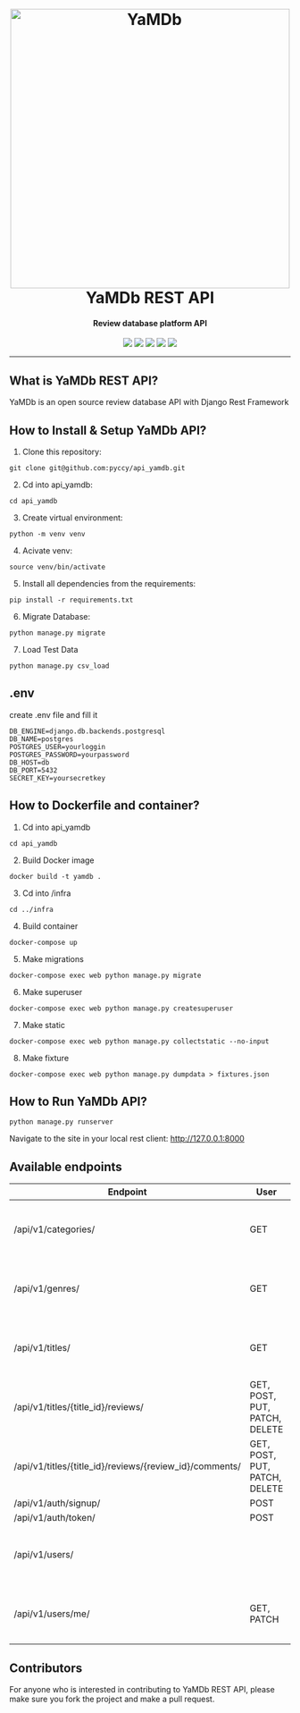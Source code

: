 
<h1 align='center'>
  <br>
  <a href='https://github.com/pyccy/'><img src='https://i.imgur.com/NfWkZje.jpg' width=500 weigth=500 alt='YaMDb'></a>
  <br>
  YaMDb REST API
  <br>
</h1>
<h4 align='center'>Review database platform API</h4>
<p align='center'>
    <img src='https://img.shields.io/badge/Python-3.10.0-blue?style=flat&logo=python&logoColor=white'>
    <img src='https://img.shields.io/badge/Django-2.2.16-blue?style=flat&logo=Django&logoColor=white'>
    <img src='https://img.shields.io/badge/Django_REST_Framework-3.12.4-blue?style=flat&logo=Django&logoColor=white'>
    <img src='https://img.shields.io/badge/Simple_JWT-5.2.0-blue?style=flat&logo=JSON-Web-Tokens&logoColor=white'>
    <img src='https://img.shields.io/badge/SQLite3-2.6.0-blue?style=flat&logo=SQLite&logoColor=white'>
</p>

---
## What is YaMDb REST API?
YaMDb is an open source review database API with Django Rest Framework
 
## How to Install & Setup YaMDb API?
1. Clone this repository:
```
git clone git@github.com:pyccy/api_yamdb.git
```
2. Cd into api_yamdb:
```
cd api_yamdb
```
3. Create virtual environment: 
```
python -m venv venv
```
4. Acivate venv:
```
source venv/bin/activate
```
5. Install all dependencies from the requirements: 
```
pip install -r requirements.txt
```
6. Migrate Database:
```
python manage.py migrate
```
7. Load Test Data
```
python manage.py csv_load
```
## .env
create .env file and fill it 
```
DB_ENGINE=django.db.backends.postgresql
DB_NAME=postgres
POSTGRES_USER=yourloggin
POSTGRES_PASSWORD=yourpassword
DB_HOST=db
DB_PORT=5432
SECRET_KEY=yoursecretkey
```
## How to Dockerfile and container?
1. Cd into api_yamdb
```
cd api_yamdb
```
2. Build Docker image
```
docker build -t yamdb .  
```
3. Cd into /infra
```
cd ../infra
```
4. Build container
```
docker-compose up
```
5. Make migrations
```
docker-compose exec web python manage.py migrate
```
6. Make superuser
```
docker-compose exec web python manage.py createsuperuser
```
7. Make static
```
docker-compose exec web python manage.py collectstatic --no-input
```
8. Make fixture
```
docker-compose exec web python manage.py dumpdata > fixtures.json
```
## How to Run YaMDb API?
```
python manage.py runserver
```
Navigate to the site in your local rest client: http://127.0.0.1:8000
 
## Available endpoints
 
| Endpoint | User | Moderator | Admin | Description |
|---|---|---|---|------------|
| /api/v1/categories/ | GET | GET | GET, POST, PUT, PATCH, DELETE | Categories |
| /api/v1/genres/ | GET | GET | GET, POST, PUT, PATCH, DELETE | Genres     |
| /api/v1/titles/ | GET | GET | GET, POST, PUT, PATCH, DELETE | Titles     |
| /api/v1/titles/{title_id}/reviews/ | GET, POST, PUT, PATCH, DELETE  | GET, POST, PUT, PATCH, DELETE | GET, POST, PUT, PATCH, DELETE | Reviews    |
| /api/v1/titles/{title_id}/reviews/{review_id}/comments/ | GET, POST, PUT, PATCH, DELETE  | GET, POST, PUT, PATCH, DELETE | GET, POST, PUT, PATCH, DELETE | Comments   |
| /api/v1/auth/signup/ | POST | POST | POST | Signup     |
| /api/v1/auth/token/ | POST | POST | POST | Token      |
| /api/v1/users/ |  |  | GET, POST, PUT, PATCH, DELETE | Users      |
| /api/v1/users/me/ | GET, PATCH | GET, PATCH | GET, POST, PUT, PATCH, DELETE | User`s info |
 
## Contributors
For anyone who is interested in contributing to YaMDb REST API, please make sure you fork the project and make a pull request.



